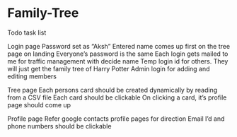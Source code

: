 # Family-Tree

Todo task list

Login page
    Password set as “Aksh”
    Entered name comes up first on the tree page on landing 
    Everyone’s password is the same
    Each login gets mailed to me for traffic management with decide name 
    Temp login id for others. They will just get the family tree of Harry Potter
    Admin login for adding and editing members

Tree page
    Each persons card should be created dynamically by reading from a CSV file
    Each card should be clickable
    On clicking a card, it’s profile page should come up

Profile page
    Refer google contacts profile pages for direction
    Email I’d and phone numbers should be clickable
